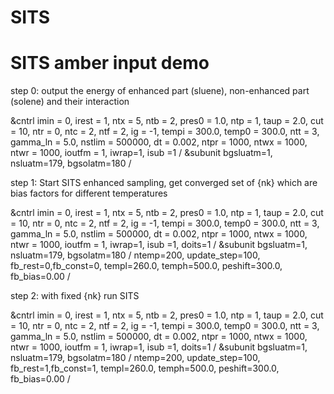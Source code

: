 # SITS
# SITS amber input demo
step 0: output the energy of enhanced part (sluene), 
       non-enhanced part (solene) and their interaction
        

 &cntrl
  imin = 0, irest = 1, ntx = 5,
  ntb = 2, pres0 = 1.0, ntp = 1,
  taup = 2.0, cut = 10, ntr = 0,
  ntc = 2, ntf = 2, ig = -1,
  tempi = 300.0, temp0 = 300.0,
  ntt = 3, gamma_ln = 5.0,
  nstlim = 500000, dt = 0.002,
  ntpr = 1000, ntwx = 1000, ntwr = 1000,
  ioutfm = 1, iwrap=1,
  isub =1
 /
  &subunit
  bgsluatm=1, nsluatm=179, bgsolatm=180
/


step 1: Start SITS enhanced sampling, get converged set of {nk}
        which are bias factors for different temperatures 

 &cntrl
  imin = 0, irest = 1, ntx = 5,
  ntb = 2, pres0 = 1.0, ntp = 1,
  taup = 2.0, cut = 10, ntr = 0,
  ntc = 2, ntf = 2, ig = -1,
  tempi = 300.0, temp0 = 300.0,
  ntt = 3, gamma_ln = 5.0,
  nstlim = 500000, dt = 0.002,
  ntpr = 1000, ntwx = 1000, ntwr = 1000,
  ioutfm = 1, iwrap=1,
  isub =1, doits=1
/
  &subunit
  bgsluatm=1, nsluatm=179, bgsolatm=180
/
  ntemp=200, update_step=100,
  fb_rest=0,fb_const=0,
  templ=260.0, temph=500.0,
  peshift=300.0, fb_bias=0.00
/

step 2: with fixed {nk} run SITS

 &cntrl
  imin = 0, irest = 1, ntx = 5,
  ntb = 2, pres0 = 1.0, ntp = 1,
  taup = 2.0, cut = 10, ntr = 0,
  ntc = 2, ntf = 2, ig = -1,
  tempi = 300.0, temp0 = 300.0,
  ntt = 3, gamma_ln = 5.0,
  nstlim = 500000, dt = 0.002,
  ntpr = 1000, ntwx = 1000, ntwr = 1000,
  ioutfm = 1, iwrap=1,
  isub =1, doits=1
/
  &subunit
  bgsluatm=1, nsluatm=179, bgsolatm=180
/
  ntemp=200, update_step=100,
  fb_rest=1,fb_const=1,
  templ=260.0, temph=500.0,
  peshift=300.0, fb_bias=0.00
/
